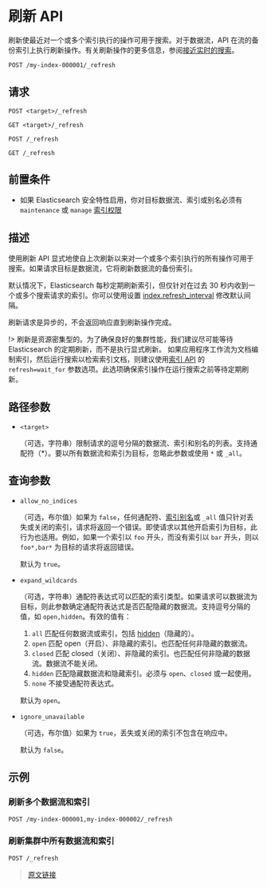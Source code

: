 # 刷新 API

刷新使最近对一个或多个索引执行的操作可用于搜索。对于数据流，API 在流的备份索引上执行刷新操作。有关刷新操作的更多信息，参阅[接近实时的搜索](/search_your_data/near_real-time_search)。

```bash
POST /my-index-000001/_refresh
```

## 请求

`POST <target>/_refresh`

`GET <target>/_refresh`

`POST /_refresh`

`GET /_refresh`

## 前置条件

- 如果 Elasticsearch 安全特性启用，你对目标数据流、索引或别名必须有 `maintenance` 或 `manage` [索引权限](/secure_the_elastic_statck/user_authorization/security_privileges?id=索引权限)

## 描述

使用刷新 API 显式地使自上次刷新以来对一个或多个索引执行的所有操作可用于搜索。如果请求目标是数据流，它将刷新数据流的备份索引。

默认情况下，Elasticsearch 每秒定期刷新索引，但仅针对在过去 30 秒内收到一个或多个搜索请求的索引。你可以使用设置 [index.refresh_interval](/index_modules/index_modules) 修改默认间隔。

刷新请求是异步的，不会返回响应直到刷新操作完成。

!> 刷新是资源密集型的。为了确保良好的集群性能，我们建议尽可能等待 Elasticsearch 的定期刷新，而不是执行显式刷新。
如果应用程序工作流为文档编制索引，然后运行搜索以检索索引文档，则建议使用[索引 API](/rest_apis/rest_apis) 的 `refresh=wait_for` 参数选项。此选项确保索引操作在运行搜索之前等待定期刷新。

## 路径参数

- `<target>`

  （可选，字符串）限制请求的逗号分隔的数据流、索引和别名的列表。支持通配符（*）。要以所有数据流和索引为目标，忽略此参数或使用 `*` 或 `_all`。

## 查询参数

- `allow_no_indices`

  （可选，布尔值）如果为 `false`，任何通配符、[索引别名](/rest_apis/index_apis/bulk_index_alias)或 `_all` 值只针对丢失或关闭的索引，请求将返回一个错误。即使请求以其他开启索引为目标，此行为也适用。例如，如果一个索引以 `foo` 开头，而没有索引以 `bar` 开头，则以 `foo*,bar*` 为目标的请求将返回错误。

  默认为 `true`。

- `expand_wildcards`

  （可选，字符串）通配符表达式可以匹配的索引类型。如果请求可以数据流为目标，则此参数确定通配符表达式是否匹配隐藏的数据流。支持逗号分隔的值，如 `open,hidden`。有效的值有：

  1. `all`
  匹配任何数据流或索引，包括 [hidden](/rest_apis/api_convention/multi_target_syntax?id=隐藏数据流和索引)（隐藏的）。
  2. `open`
  匹配 open（开启）、非隐藏的索引。也匹配任何非隐藏的数据流。
  3. `closed`
  匹配 closed（关闭）、非隐藏的索引。也匹配任何非隐藏的数据流。数据流不能关闭。
  4. `hidden`
  匹配隐藏数据流和隐藏索引。必须与 `open`、`closed` 或一起使用。
  5. `none`
  不接受通配符表达式。

  默认为 `open`。

- `ignore_unavailable`

  （可选，布尔值）如果为 `true`，丢失或关闭的索引不包含在响应中。

  默认为 `false`。

## 示例

### 刷新多个数据流和索引

```bash
POST /my-index-000001,my-index-000002/_refresh
```

### 刷新集群中所有数据流和索引

```bash
POST /_refresh
```

> [原文链接](https://www.elastic.co/guide/en/elasticsearch/reference/current/indices-refresh.html)
